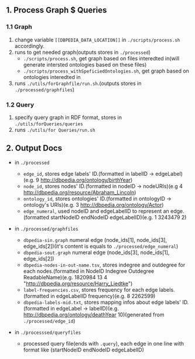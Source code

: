 ## 1. Process Graph $ Queries
> 

### 1.1 Graph
1. change variable `[[DBPEDIA_DATA_LOCATION]]` in `./scripts/process.sh` accordingly.
2. runs to get needed graph(outputs stores in `./processed`)
	- `./scripts/process.sh`, get graph based on files interedted in(will generate intersted ontologies based on these files)
	- `./scripts/process_withSpeficiedOntologies.sh`, get graph based on ontologies interedted in
3. runs `./utils/forGraphfile/run.sh`.(outputs stores in `./processed/graphfiles`)

### 1.2 Query
1. specify query graph in RDF format, stores in `./utils/forQueries/queries`
2. runs `./utils/for Queries/run.sh`

## 2. Output Docs
- in `./processed`
	- `edge_id`, stores edge labels' ID.(formatted in labelID -> edgeLabel)(e.g. 9 <http://dbpedia.org/ontology/birthYear>)
	- `node_id`, stores nodes' ID.(formatted in nodeID -> nodeURIs)(e.g 4 <http://dbpedia.org/resource/Abraham_Lincoln>)
	- `ontology_id`, stores ontologies' ID.(formatted in ontologyID -> ontology's URIs)(e.g. 3 <http://dbpedia.org/ontology/Actor>)
	- `edge_numeral`, used nodeID and edgeLabelID to represent an edge.(formatted startNodeID endNodeID edgeLabelID)(e.g. 1 3243479 2)

- in `./processed/graphfiles`
	- `dbpedia-sin.graph` numeral edge (node_ids[1], node_ids[3], edge_ids[2])(it's content is equals to `./processed/edge_numeral`)
	- `dbpedia-sout.graph` numeral edge (node_ids[3], node_ids[1], edge_ids[2])
	- `dbpedia-nodes-in-out-name.tsv`, stores indegree and outdegree for each nodes.(formatted in NodeID Indegree Outdegree ReadableName)(e.g. 1820984 13 4 "<http://dbpedia.org/resource/Harry_Liedtke>")
	- `label-frequencies.csv`, stores frequency for each edge labels.(formatted in edgeLabelID frequency)(e.g. 8 2262599)
	- `dbpedia-labels-mid.txt`, stores mapping infos about edge labels' ID.(formatted in edgeLabel -> labelID)(e.g. <http://dbpedia.org/ontology/deathYear> 10)(generated from `./processed/edge_id`)

- in `./processsed/queryfiles`
	- processed query file(ends with `.query`), each edge in one line with format like (startNodeID endNodeID edgeLabelID)


